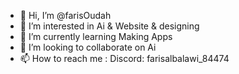 - 👋 Hi, I’m @farisOudah
- 👀 I’m interested in Ai & Website & designing
- 🌱 I’m currently learning Making Apps
- 💞️ I’m looking to collaborate on Ai
- 📫 How to reach me : Discord: farisalbalawi_84474 


<!---
farisOudah/farisOudah is a ✨ special ✨ repository because its `README.md` (this file) appears on your GitHub profile.
You can click the Preview link to take a look at your changes.
--->
